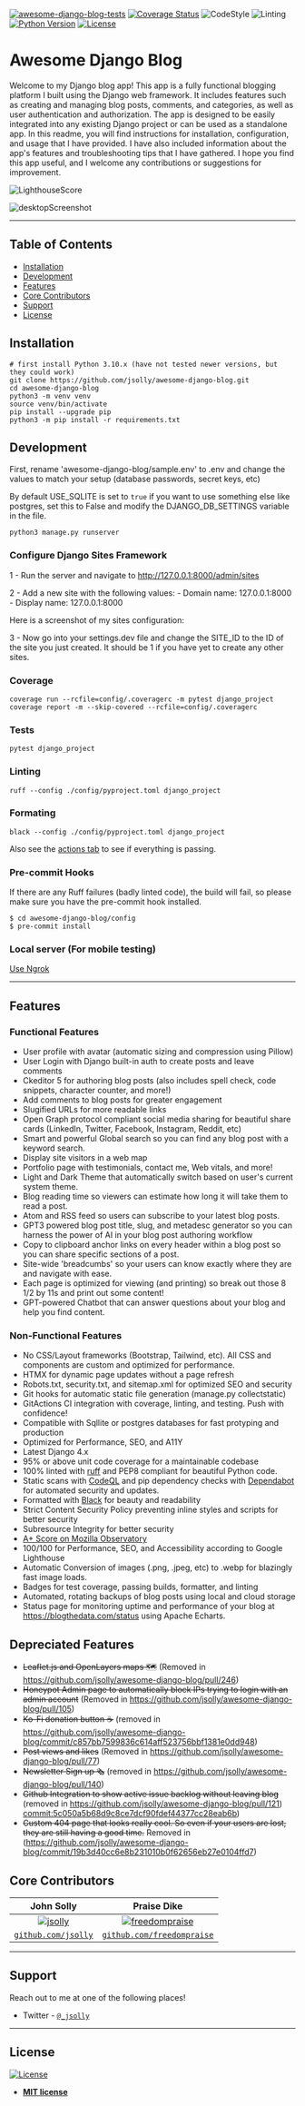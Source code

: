 [![awesome-django-blog-tests](https://github.com/jsolly/awesome-django-blog/actions/workflows/django-test-deploy-master.yaml/badge.svg)](https://github.com/jsolly/awesome-django-blog/actions/workflows/django-test-deploy-master.yaml)
[![Coverage Status](https://coveralls.io/repos/github/jsolly/awesome-django-blog/badge.svg?branch=master&service=github)](https://coveralls.io/github/jsolly/awesome-django-blog?branch=master)
![CodeStyle](https://img.shields.io/badge/code%20style-black-000000.svg)
![Linting](https://img.shields.io/badge/linting-ruff-orange)
[![Python Version](https://img.shields.io/badge/python-3.10-brightgreen.svg)](https://www.python.org/downloads/)
[![License](http://img.shields.io/:license-mit-blue.svg?style=flat-square)](http://badges.mit-license.org)

# Awesome Django Blog

Welcome to my Django blog app! This app is a fully functional blogging platform I built using the Django web framework. It includes features such as creating and managing blog posts, comments, and categories, as well as user authentication and authorization. The app is designed to be easily integrated into any existing Django project or can be used as a standalone app. In this readme, you will find instructions for installation, configuration, and usage that I have provided. I have also included information about the app's features and troubleshooting tips that I have gathered. I hope you find this app useful, and I welcome any contributions or suggestions for improvement.

![LighthouseScore](https://github.com/jsolly/jsolly/blob/main/assets/lighthouseStats.svg)

![desktopScreenshot](https://user-images.githubusercontent.com/9572232/183277781-adea9d73-6dc0-4971-ac3a-b14e2131d6f3.jpeg)

---

## Table of Contents

- [Installation](#installation)
- [Development](#development)
- [Features](#features)
- [Core Contributors](#core-contributors)
- [Support](#support)
- [License](#license)

## Installation

```shell
# first install Python 3.10.x (have not tested newer versions, but they could work)
git clone https://github.com/jsolly/awesome-django-blog.git
cd awesome-django-blog
python3 -m venv venv
source venv/bin/activate
pip install --upgrade pip
python3 -m pip install -r requirements.txt
```

## Development

First, rename 'awesome-django-blog/sample.env' to .env and change the values to match your setup
   (database passwords, secret keys, etc)

By default USE_SQLITE is set to `true` if you want to use something else like postgres, set this to False and modify the DJANGO_DB_SETTINGS variable in the file.

```shell
python3 manage.py runserver
```

### Configure Django Sites Framework

1 - Run the server and navigate to http://127.0.0.1:8000/admin/sites

2 - Add a new site with the following values: - Domain name: 127.0.0.1:8000 - Display name: 127.0.0.1:8000

Here is a screenshot of my sites configuration:

3 - Now go into your settings.dev file and change the SITE_ID to the ID of the site you just created. It should be 1 if you have yet to create any other sites.

### Coverage

```shell
coverage run --rcfile=config/.coveragerc -m pytest django_project
coverage report -m --skip-covered --rcfile=config/.coveragerc
```

### Tests

```shell
pytest django_project
```

### Linting

```shell
ruff --config ./config/pyproject.toml django_project
```

### Formating

```shell
black --config ./config/pyproject.toml django_project
```

Also see the [actions tab](https://github.com/jsolly/awesome-django-blog/actions)
to see if everything is passing.

### Pre-commit Hooks

If there are any Ruff failures (badly linted code), the build will fail, so please make sure you have the pre-commit hook installed.

```
$ cd awesome-django-blog/config
$ pre-commit install
```

### Local server (For mobile testing)

[Use Ngrok](https://ngrok.com/)

---

## Features

### Functional Features

- User profile with avatar (automatic sizing and compression using Pillow)
- User Login with Django built-in auth to create posts and leave comments
- Ckeditor 5 for authoring blog posts (also includes spell check, code snippets, character
  counter, and more!)
- Add comments to blog posts for greater engagement
- Slugified URLs for more readable links
- Open Graph protocol compliant social media sharing for beautiful share cards (LinkedIn, Twitter, Facebook, Instagram, Reddit, etc)
- Smart and powerful Global search so you can find any blog post with a keyword search.
- Display site visitors in a web map
- Portfolio page with testimonials, contact me, Web vitals, and more!
- Light and Dark Theme that automatically switch based on user's current system theme.
- Blog reading time so viewers can estimate how long it will take them to read a post.
- Atom and RSS feed so users can subscribe to your latest blog posts.
- GPT3 powered blog post title, slug, and metadesc generator so you can harness the power of AI in your blog post authoring workflow
- Copy to clipboard anchor links on every header within a blog post so you can share specific sections of a post.
- Site-wide 'breadcumbs' so your users can know exactly where they are and navigate with ease.
- Each page is optimized for viewing (and printing) so break out those 8 1/2 by 11s and print out some content!
- GPT-powered Chatbot that can answer questions about your blog and help you find content.

### Non-Functional Features

- No CSS/Layout frameworks (Bootstrap, Tailwind, etc). All CSS and components are custom and optimized for performance.
- HTMX for dynamic page updates without a page refresh
- Robots.txt, security.txt, and sitemap.xml for optimized SEO and security
- Git hooks for automatic static file generation (manage.py collectstatic)
- GitActions CI integration with coverage, linting, and testing. Push with confidence!
- Compatible with Sqllite or postgres databases for fast protyping and production
- Optimized for Performance, SEO, and A11Y
- Latest Django 4.x
- 95% or above unit code coverage for a maintainable codebase
- 100% linted with [ruff](https://pypi.org/project/ruff/) and PEP8 compliant for beautiful Python code.
- Static scans with [CodeQL](https://codeql.github.com/) and pip
  dependency checks with [Dependabot](https://github.com/dependabot) for automated security and updates.
- Formatted with [Black](https://pypi.org/project/black/) for beauty and readability
- Strict Content Security Policy preventing inline styles and scripts for better security
- Subresource Integrity for better security
- [A+ Score on Mozilla Observatory](<[url](https://observatory.mozilla.org/analyze/blogthedata.com)>)
- 100/100 for Performance, SEO, and Accessibility according to Google Lighthouse
- Automatic Conversion of images (.png, .jpeg, etc) to .webp for blazingly fast image loads.
- Badges for test coverage, passing builds, formatter, and linting
- Automated, rotating backups of blog posts using local and cloud storage
- Status page for monitoring uptime and performance of your blog at https://blogthedata.com/status using Apache Echarts.

## Depreciated Features

- ~~Leaflet.js and OpenLayers maps 🗺~~ (Removed in https://github.com/jsolly/awesome-django-blog/pull/246)
- ~~Honeypot Admin page to automatically block IPs trying to login with an admin account~~ (Removed in
  https://github.com/jsolly/awesome-django-blog/pull/105)
- ~~Ko-Fi donation button ☕️~~ (removed in https://github.com/jsolly/awesome-django-blog/commit/c857bb7599836c614aff523756bbf1381e0dd948)
- ~~Post views and likes~~ (Removed in
  https://github.com/jsolly/awesome-django-blog/pull/77)
- ~~Newsletter Sign up 🗞~~ (removed in https://github.com/jsolly/awesome-django-blog/pull/140)
- ~~Github Integration to show active issue backlog without leaving blog~~ (removed
  in https://github.com/jsolly/awesome-django-blog/pull/121)
  [commit:5c050a5b68d9c8ce7dcf90fdef44377cc28eab6b](https://github.com/jsolly/awesome-django-blog/commit/5c050a5b68d9c8ce7dcf90fdef44377cc28eab6b))
- ~~Custom 404 page that looks really cool. So even if your users are lost, they are still having a good time.~~ Removed in (https://github.com/jsolly/awesome-django-blog/commit/19b3d40cc6e8b231010b0f62656eb27e0104ffd7)

## Core Contributors

|                                               John Solly                                               |                                                Praise Dike                                                |
| :----------------------------------------------------------------------------------------------------: | :------------------------------------------------------------------------------------------------------: |
|   [![jsolly](https://avatars1.githubusercontent.com/u/9572232?v=3&s=200)](https://github.com/jsolly)   | [![freedompraise](https://avatars1.githubusercontent.com/u/70984186?v=4&s=200)](https://github.com/freedompraise) |
| <a href="https://github.com/jsolly" rel="noopener noreferrer" target="_blank"> `github.com/jsolly`</a> | <a href="https://github.com/freedompraise" rel="noopener noreferrer" target="_blank"> `github.com/freedompraise`</a> |

---

## Support

Reach out to me at one of the following places!

- Twitter -
  <a href="https://twitter.com/_jsolly" rel="noopener noreferrer" target="_blank">
  `@_jsolly`</a>

---

## License

[![License](http://img.shields.io/:license-mit-blue.svg?style=flat-square)](http://badges.mit-license.org)

- **[MIT license](http://opensource.org/licenses/mit-license.php)**

